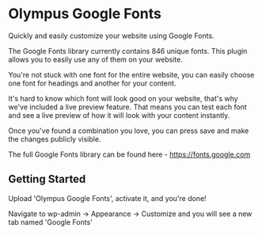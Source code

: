 Olympus Google Fonts
===

Quickly and easily customize your website using Google Fonts.

The Google Fonts library currently contains 846 unique fonts. This plugin allows you to easily use any of them on your website.

You're not stuck with one font for the entire website, you can easily choose one font for headings and another for your content.

It's hard to know which font will look good on your website, that's why we've included a live preview feature. That means you can test each font and see a live preview of how it will look with your content instantly.

Once you've found a combination you love, you can press save and make the changes publicly visible.

The full Google Fonts library can be found here - https://fonts.google.com

Getting Started
---------------

Upload 'Olympus Google Fonts', activate it, and you're done!

Navigate to wp-admin -> Appearance -> Customize and you will see a new tab named 'Google Fonts'
